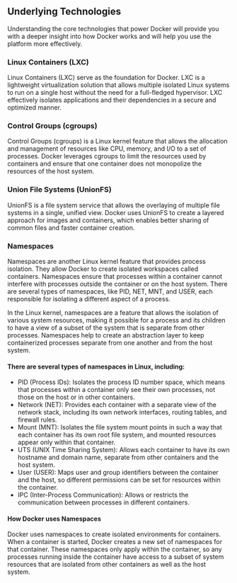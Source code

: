 ## Underlying Technologies
Understanding the core technologies that power Docker will provide you with a deeper insight into how Docker works and will help you use the platform more effectively.

### Linux Containers (LXC)
Linux Containers (LXC) serve as the foundation for Docker. LXC is a lightweight virtualization solution that allows multiple isolated Linux systems to run on a single host without the need for a full-fledged hypervisor. LXC effectively isolates applications and their dependencies in a secure and optimized manner.

### Control Groups (cgroups)
Control Groups (cgroups) is a Linux kernel feature that allows the allocation and management of resources like CPU, memory, and I/O to a set of processes. Docker leverages cgroups to limit the resources used by containers and ensure that one container does not monopolize the resources of the host system.

### Union File Systems (UnionFS)
UnionFS is a file system service that allows the overlaying of multiple file systems in a single, unified view. Docker uses UnionFS to create a layered approach for images and containers, which enables better sharing of common files and faster container creation.

### Namespaces
Namespaces are another Linux kernel feature that provides process isolation. They allow Docker to create isolated workspaces called containers. Namespaces ensure that processes within a container cannot interfere with processes outside the container or on the host system. There are several types of namespaces, like PID, NET, MNT, and USER, each responsible for isolating a different aspect of a process.


In the Linux kernel, namespaces are a feature that allows the isolation of various system resources, making it possible for a process and its children to have a view of a subset of the system that is separate from other processes. Namespaces help to create an abstraction layer to keep containerized processes separate from one another and from the host system.

####  There are several types of namespaces in Linux, including:

- PID (Process IDs): Isolates the process ID number space, which means that processes within a container only see their own processes, not those on the host or in other containers.
- Network (NET): Provides each container with a separate view of the network stack, including its own network interfaces, routing tables, and firewall rules.
- Mount (MNT): Isolates the file system mount points in such a way that each container has its own root file system, and mounted resources appear only within that container.
- UTS (UNIX Time Sharing System): Allows each container to have its own hostname and domain name, separate from other containers and the host system.
- User (USER): Maps user and group identifiers between the container and the host, so different permissions can be set for resources within the container.
- IPC (Inter-Process Communication): Allows or restricts the communication between processes in different containers.
#### How Docker uses Namespaces
Docker uses namespaces to create isolated environments for containers. When a container is started, Docker creates a new set of namespaces for that container. These namespaces only apply within the container, so any processes running inside the container have access to a subset of system resources that are isolated from other containers as well as the host system.

